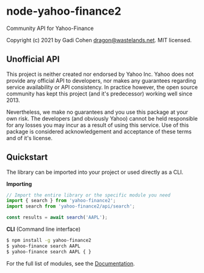 # node-yahoo-finance2

Community API for Yahoo-Finance

Copyright (c) 2021 by Gadi Cohen <dragon@wastelands.net>.  MIT licensed.

## Unofficial API

This project is neither created nor endorsed by Yahoo Inc.  Yahoo does not
provide any official API to developers, nor makes any guarantees regarding
service availability or API consistency.  In practice however, the open
source community has kept this project (and it's predecessor) working well
since 2013.

Nevertheless, we make no guarantees and you use this package at your own risk.
The developers (and obviously Yahoo) cannot be held responsible for any losses
you may incur as a result of using this service.  Use of this package is
considered acknowledgement and acceptance of these terms and of it's license.

## Quickstart

The library can be imported into your project or used directly as a CLI.

**Importing**

```js
// Import the entire library or the specific module you need
import { search } from 'yahoo-finance2';
import search from 'yahoo-finance2/api/search';

const results = await search('AAPL');
```

**CLI** (Command line interface)

```bash
$ npm install -g yahoo-finance2
$ yahoo-finance search AAPL
$ yahoo-finance search AAPL { }
```

For the full list of modules, see the [Documentation](./docs/docs.md).
